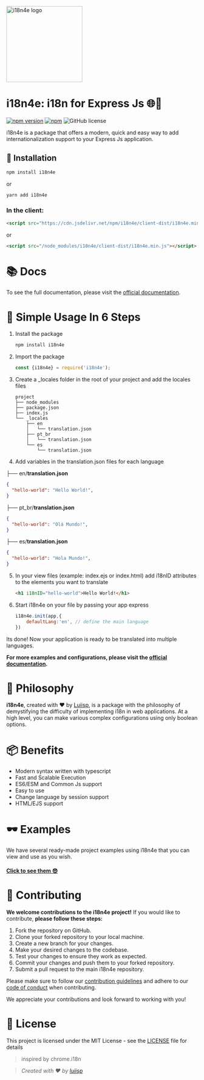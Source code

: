 
<p>
  <a href="/" target="blank"><img src="https://github.com/luiisp/i18n4e/assets/115284250/5338d39e-7cfd-4bc5-b5f1-ae4c708d5b9d" width="200" alt="i18n4e logo" /></a>
</p>

# i18n4e: i18n for Express Js 🌐👾
[![npm version](https://badge.fury.io/js/i18n4e.svg)](https://badge.fury.io/js/i18n4e)
[![npm](https://img.shields.io/npm/dt/i18n4e.svg)](https://www.npmjs.com/package/i18n4e) 
![GitHub license](https://img.shields.io/github/license/luiisp/i18n4e.svg)


i18n4e is a package that offers a modern, quick and easy way to add internationalization support to your Express Js application.

## 🚀 Installation
```bash
npm install i18n4e
```
or 

```bash
yarn add i18n4e
```

### In the client:

```html
<script src="https://cdn.jsdelivr.net/npm/i18n4e/client-dist/i18n4e.min.js"></script>
```

or 

```html
<script src="/node_modules/i18n4e/client-dist/i18n4e.min.js"></script>
```


# 📚 Docs

To see the full documentation, please visit the [official documentation](https://i18n4e.vercel.app/docs).

# 📖 Simple Usage In 6 Steps

1. Install the package
    ```bash
    npm install i18n4e
    ```

2. Import the package
      ```javascript
      const {i18n4e} = require('i18n4e');
      ```

3. Create a _locales folder in the root of your project and add the locales files
    ```
    project
    ├── node_modules
    ├── package.json
    ├── index.js
    └── _locales
        ├── en
        │   └── translation.json
        ├── pt_br
        │   └── translation.json
        └── es
            └── translation.json

    ```

4. Add variables in the translation.json files for each language

├── en/**translation.json**
```json
{
  "hello-world": "Hello World!",
}
```
├── pt_br/**translation.json**
```json
{
  "hello-world": "Olá Mundo!",
}
```
├── es/**translation.json**
```json
{
  "hello-world": "Hola Mundo!",
}
```

5. In your view files (example: index.ejs or index.html) add i18nID attributes to the elements you want to translate
    ```html
    <h1 i18nID="hello-world">Hello World!</h1>
    ```


6. Start i18n4e on your file by passing your app express
    ```javascript
    i18n4e.init(app,{
        defaultLang:'en', // define the main language 
    })
    ```

Its done! Now your application is ready to be translated into multiple languages.

**For more examples and configurations, please visit the [official documentation](https://i18n4e.vercel.app/docs).**



# 💭 Philosophy
**i18n4e**, created with ❤️ by [Luiisp](https://github.com/luiisp), is a package with the philosophy of demystifying the difficulty of implementing i18n in web applications. At a high level, you can make various complex configurations using only boolean options.

# 📦 Benefits

- Modern syntax written with typescript
- Fast and Scalable Execution
- ES6/ESM and Common Js support
- Easy to use
- Change language by session support
- HTML/EJS support

# 🕶️ Examples
We have several ready-made project examples using i18n4e that you can view and use as you wish.

#### [Click to see them 😎](https://github.com/luiisp/i18n4e/tree/main/examples)

# 💪 Contributing

**We welcome contributions to the i18n4e project!** If you would like to contribute, **please follow these steps:**

1. Fork the repository on GitHub.
2. Clone your forked repository to your local machine.
3. Create a new branch for your changes.
4. Make your desired changes to the codebase.
5. Test your changes to ensure they work as expected.
6. Commit your changes and push them to your forked repository.
7. Submit a pull request to the main i18n4e repository.

Please make sure to follow our [contribution guidelines](CONTRIBUTING.md) and adhere to our [code of conduct](CODE_OF_CONDUCT.md) when contributing.

We appreciate your contributions and look forward to working with you!



# 📝 License
This project is licensed under the MIT License - see the [LICENSE](LICENSE) file for details

> inspired by chrome.i18n

> *Created with ❤️ by [luiisp](https://github.com/luiisp)*